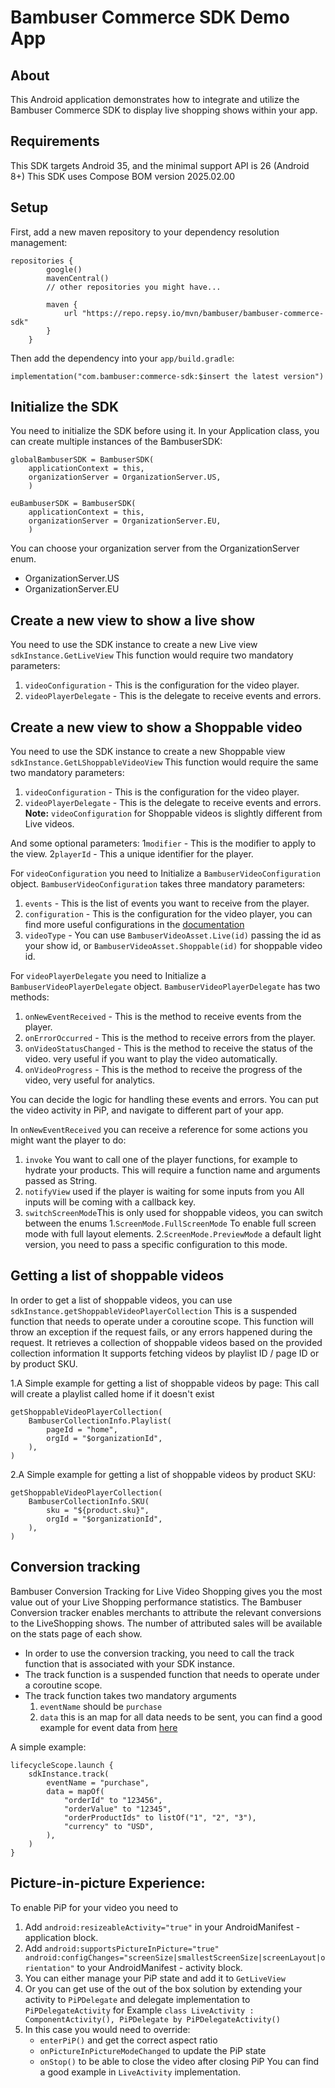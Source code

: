 # Bambuser Commerce SDK Demo App

## About
This Android application demonstrates how to integrate and utilize the Bambuser Commerce SDK to display live shopping shows within your app.

## Requirements
This SDK targets Android 35, and the minimal support API is 26 (Android 8+)
This SDK uses Compose BOM version 2025.02.00

## Setup

First, add a new maven repository to your dependency resolution management:

```
repositories {
        google()
        mavenCentral()
        // other repositories you might have...
        
        maven {
            url "https://repo.repsy.io/mvn/bambuser/bambuser-commerce-sdk"
        }
    }
```

Then add the dependency into your `app/build.gradle`:

```
implementation("com.bambuser:commerce-sdk:$insert the latest version")
```

## Initialize the SDK
You need to initialize the SDK before using it.
In your Application class, you can create multiple instances of the BambuserSDK:
```
globalBambuserSDK = BambuserSDK(
    applicationContext = this,
    organizationServer = OrganizationServer.US,
    )

euBambuserSDK = BambuserSDK(
    applicationContext = this,
    organizationServer = OrganizationServer.EU,
    )
```

You can choose your organization server from the OrganizationServer enum.
* OrganizationServer.US
* OrganizationServer.EU

## Create a new view to show a live show
You need to use the SDK instance to create a new Live view `sdkInstance.GetLiveView`
This function would require two mandatory parameters:
1. `videoConfiguration` - This is the configuration for the video player.
2. `videoPlayerDelegate` - This is the delegate to receive events and errors.

## Create a new view to show a Shoppable video
You need to use the SDK instance to create a new Shoppable view `sdkInstance.GetLShoppableVideoView`
This function would require the same two mandatory parameters:
1. `videoConfiguration` - This is the configuration for the video player.
2. `videoPlayerDelegate` - This is the delegate to receive events and errors.
**Note:** `videoConfiguration` for Shoppable videos is slightly different from Live videos.

And some optional parameters:
1`modifier` - This is the modifier to apply to the view.
2`playerId` - This a unique identifier for the player.

For `videoConfiguration` you need to Initialize a `BambuserVideoConfiguration` object.
`BambuserVideoConfiguration` takes three mandatory parameters:
1. `events` - This is the list of events you want to receive from the player.
2. `configuration` - This is the configuration for the video player, you can find more useful configurations in the [documentation](https://bambuser.com/docs/live/player-api-reference/#constants)
3. `videoType` - You can use `BambuserVideoAsset.Live(id)` passing the id as your show id, or `BambuserVideoAsset.Shoppable(id)` for shoppable video id.

For `videoPlayerDelegate` you need to Initialize a `BambuserVideoPlayerDelegate` object.
`BambuserVideoPlayerDelegate` has two methods:
1. `onNewEventReceived` - This is the method to receive events from the player.
2. `onErrorOccurred` - This is the method to receive errors from the player.
3. `onVideoStatusChanged` - This is the method to receive the status of the video. very useful if you want to play the video automatically.
4. `onVideoProgress` - This is the method to receive the progress of the video, very useful for analytics.

You can decide the logic for handling these events and errors.
You can put the video activity in PiP, and navigate to different part of your app. 

In `onNewEventReceived` you can receive a reference for some actions you might want the player to do:
1. `invoke` You want to call one of the player functions, for example to hydrate your products.
This will require a function name and arguments passed as String.
2. `notifyView` used if the player is waiting for some inputs from you
All inputs will be coming with a callback key.
3. `switchScreenMode`This is only used for shoppable videos, 
you can switch between the enums 
    1.`ScreenMode.FullScreenMode` To enable full screen mode with full layout elements.
    2.`ScreenMode.PreviewMode` a default light version, you need to pass a specific configuration to this mode.

## Getting a list of shoppable videos
In order to get a list of shoppable videos, you can use `sdkInstance.getShoppableVideoPlayerCollection`
This is a suspended function that needs to operate under a coroutine scope.
This function will throw an exception if the request fails, or any errors happened during the request.
It retrieves a collection of shoppable videos based on the provided collection information
It supports fetching videos by playlist ID / page ID or by product SKU.

1.A Simple example for getting a list of shoppable videos by page:
This call will create a playlist called home if it doesn't exist

```
getShoppableVideoPlayerCollection(
    BambuserCollectionInfo.Playlist(
        pageId = "home",
        orgId = "$organizationId",
    ),
)
```

2.A Simple example for getting a list of shoppable videos by product SKU:

```
getShoppableVideoPlayerCollection(
    BambuserCollectionInfo.SKU(
        sku = "${product.sku}",
        orgId = "$organizationId",
    ),
)
```

## Conversion tracking
Bambuser Conversion Tracking for Live Video Shopping gives you the most value out of your Live Shopping performance statistics. 
The Bambuser Conversion tracker enables merchants to attribute the relevant conversions to the LiveShopping shows. 
The number of attributed sales will be available on the stats page of each show.

* In order to use the conversion tracking, you need to call the track function that is associated with your SDK instance.
* The track function is a suspended function that needs to operate under a coroutine scope.
* The track function takes two mandatory arguments
  1. `eventName` should be `purchase`
  2. `data` this is an map for all data needs to be sent, you can find a good example for event data from [here](https://bambuser.com/docs/live/conversion-tracking/)

A simple example:
```
lifecycleScope.launch {
    sdkInstance.track(
        eventName = "purchase",
        data = mapOf(
            "orderId" to "123456",
            "orderValue" to "12345",
            "orderProductIds" to listOf("1", "2", "3"),
            "currency" to "USD",
        ),
    )
}
```

## Picture-in-picture Experience:
To enable PiP for your video you need to 
1. Add `android:resizeableActivity="true"` in your AndroidManifest - application block.
2. Add ```android:supportsPictureInPicture="true" 
android:configChanges="screenSize|smallestScreenSize|screenLayout|orientation"```
to your AndroidManifest - activity block.
3. You can either manage your PiP state and add it to `GetLiveView`
4. Or you can get use of the out of the box solution by extending your activity to `PiPDelegate` and delegate implementation to `PiPDelegateActivity`
for Example `class LiveActivity : ComponentActivity(), PiPDelegate by PiPDelegateActivity() `
5. In this case you would need to override:
   * `enterPiP()` and get the correct aspect ratio
   * `onPictureInPictureModeChanged` to update the PiP state
   * `onStop()` to be able to close the video after closing PiP
You can find a good example in `LiveActivity` implementation.
  
